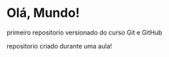 # Olá, Mundo! 
 primeiro repositorio versionado do curso Git e GitHub

 repositorio criado durante uma aula!
